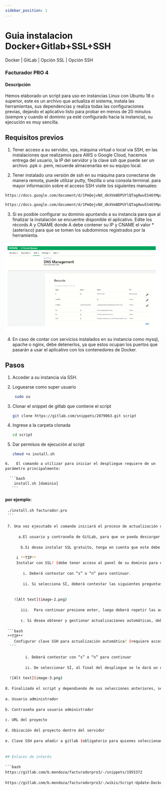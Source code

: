 ```yaml
---
sidebar_position: 1
---
```


# Guia instalacion Docker+Gitlab+SSL+SSH

Docker | GitLab | Opción SSL | Opción SSH

### Facturador PRO 4

#### Descripción
 Hemos elaborado un script para uso en instancias Linux con Ubuntu 18 o superior, este es un archivo que actualiza el sistema, instala las herramientas, sus dependencias y realiza todas las configuraciones previas, dejando el aplicativo listo para probar en menos de 20 minutos (siempre y cuando el dominio ya esté configurado hacia la instancia), su ejecución es muy sencilla.

## Requisitos previos
 1.  Tener acceso a su servidor, vps, máquina virtual o local via SSH, en las instalaciones que realizamos para AWS o Google Cloud, hacemos entrega del usuario, la IP del servidor y la clave ssh que puede ser un archivo .ppk o .pem, recuerde almacenarlas en su equipo local.

 2. Tener instalado una versión de ssh en su máquina para conectarse de manera remota, puede utilizar putty, filezilla o una consola terminal. para mayor información sobre el acceso SSH visite los siguientes manuales:

  ```bash
  https://docs.google.com/document/d/1PmQejvNd_dkXVm8DPUYlQTag0wvES46tMpxX3MPhkNY/edit#heading=h.nezjsyganf1w
  ```
  ```bash 
  https://docs.google.com/document/d/1PmQejvNd_dkXVm8DPUYlQTag0wvES46tMpxX3MPhkNY/edit#heading=h.nezjsyganf1w
  ```

 3. Si es posible configurar su dominio apuntando a su instancia para que al finalizar la instalación se encuentre disponible el aplicativo. Edite los récords A y CNAME donde A debe contener su IP y CNAME el valor * (asterisco) para que se tomen los subdominios registrados por la herramienta.

 ![Alt text](image.png)

 4.  En caso de contar con servicios instalados en su instancia como mysql, apache o nginx, debe detenerlos, ya que estos ocupan los puertos que pasarán a usar el aplicativo con los contenedores de Docker.


 ## Pasos
 1. Acceder a su instancia vía SSH.
 2. Loguearse como super usuario
    ```bash 
     sudo su 
     ```

 3. Clonar el snippet de gitlab que contiene el script
    ```bash 
    git clone https://gitlab.com/snippets/2079063.git script
    ```
  4. Ingrese a la carpeta clonada
     ```bash 
     cd script
     ``` 
  5.  Dar permisos de ejecución al script
      ```bash 
      chmod +x install.sh
       ```   
      
    6.   El comando a utilizar para iniciar el despliegue requiere de un parámetro principalmente:

      ```bash 
        install.sh [dominio]
       ```

  #### por ejemplo:
   ```bash 
    ./install.sh facturador.pro
    ``` 

    7. Una vez ejecutado el comando iniciará el proceso de actualización del sistema, en el proceso se le solicitará:
  
         a.El usuario y contraseña de GitLab, para que se pueda descargar el proyecto en su instancia

          b.Si desea instalar SSL gratuito, tenga en cuenta que este debe ser actualizado cada 90 días, el mensaje será el siguiente:

        i **TIP**
        Instalar con SSL? (debe tener acceso al panel de su dominio para editar/agregar records TXT). si[s] no[n]

           i. Deberá contestar con “s” o “n” para continuar.

           ii. Si selecciona SÍ, deberá contestar las siguientes preguntas con “y”, son 2 en total, seguidamente se le ofrecerá un código que debe añadir en un récord tipo TXT en su dominio quedando como _acme-challenge.example.com o simplemente _acme-challenge dependerá de su proveedor.

        
       ![Alt text](image-2.png)

          iii.  Para continuar presione enter, luego deberá repetir las acciones para añadir un segundo código y habrá finalizado la configuración, si el proceso es exitoso la ejecución del script continuará.
           
          c. Si desea obtener y gestionar actualizaciones automáticas, deberá disponer de su sesión de gitlab al momento

    ```bash 
    **TIP**
       Configurar clave SSH para actualización automática? (requiere acceso a https://gitlab.com/profile/keys). si[s] no[n]
     ``` 

            i. Deberá contestar con “s” o “n” para continuar

            ii. De seleccionar SÍ, al final del despliegue se le dará un extracto de texto que debe añadir a su configuración de gitlab

     ![Alt text](image-3.png)

8. Finalizado el script y dependiendo de sus selecciones anteriores, se le entregará varios datos que debe guardar, como;

   a. Usuario administrador

   b. Contraseña para usuario administrador

   c. URL del proyecto

   d. Ubicación del proyecto dentro del servidor

   e. Clave SSH para añadir a gitlab (obligatorio para quienes seleccionan la instalación de SSH)


## Enlaces de interés

 ```bash 
   https://gitlab.com/b.mendoza/facturadorpro3/-/snippets/1955372
  
   https://gitlab.com/b.mendoza/facturadorpro3/-/wikis/Script-Update-Docker

  ``` 